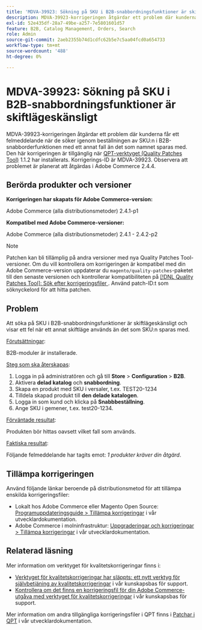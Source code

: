 ```yaml
---
title: 'MDVA-39923: Sökning på SKU i B2B-snabbordningsfunktioner är skiftlägeskänsligt'
description: MDVA-39923-korrigeringen åtgärdar ett problem där kunderna får ett felmeddelande när de söker igenom beställningen av SKU:n i B2B-snabborderfunktionen med ett annat fall än det som namnet sparas med. Den här korrigeringen är tillgänglig när [QPT-verktyget (Quality Patches Tool)](/help/announcements/adobe-commerce-announcements/magento-quality-patches-released-new-tool-to-self-serve-quality-patches.md) 1.1.2 är installerat. Korrigerings-ID är MDVA-39923. Observera att problemet är planerat att åtgärdas i Adobe Commerce 2.4.4.
exl-id: 52e435df-28a7-49be-a257-7e5801601d57
feature: B2B, Catalog Management, Orders, Search
role: Admin
source-git-commit: 2aeb2355b74d1cdfc62b5e7c5aa04fcd0a654733
workflow-type: tm+mt
source-wordcount: '488'
ht-degree: 0%

---
```


# MDVA-39923: Sökning på SKU i B2B-snabbordningsfunktioner är skiftlägeskänsligt

MDVA-39923-korrigeringen åtgärdar ett problem där kunderna får ett felmeddelande när de söker igenom beställningen av SKU:n i B2B-snabborderfunktionen med ett annat fall än det som namnet sparas med. Den här korrigeringen är tillgänglig när [QPT-verktyget (Quality Patches Tool)](/help/announcements/adobe-commerce-announcements/magento-quality-patches-released-new-tool-to-self-serve-quality-patches.md) 1.1.2 har installerats. Korrigerings-ID är MDVA-39923. Observera att problemet är planerat att åtgärdas i Adobe Commerce 2.4.4.

## Berörda produkter och versioner

**Korrigeringen har skapats för Adobe Commerce-version:**

Adobe Commerce (alla distributionsmetoder) 2.4.1-p1

**Kompatibel med Adobe Commerce-versioner:**

Adobe Commerce (alla distributionsmetoder) 2.4.1 - 2.4.2-p2

>[!NOTE]
>
>Patchen kan bli tillämplig på andra versioner med nya Quality Patches Tool-versioner. Om du vill kontrollera om korrigeringen är kompatibel med din Adobe Commerce-version uppdaterar du `magento/quality-patches`-paketet till den senaste versionen och kontrollerar kompatibiliteten på [[!DNL Quality Patches Tool]: Sök efter korrigeringsfiler ](https://experienceleague.adobe.com/tools/commerce-quality-patches/index.html). Använd patch-ID:t som söknyckelord för att hitta patchen.

## Problem

Att söka på SKU i B2B-snabbordningsfunktioner är skiftlägeskänsligt och visar ett fel när ett annat skiftläge används än det som SKU:n sparas med.

<u>Förutsättningar</u>:

B2B-moduler är installerade.

<u>Steg som ska återskapas</u>:

1. Logga in på administratören och gå till **Store** > **Configuration** > **B2B**.
1. Aktivera **delad katalog** och **snabbordning**.
1. Skapa en produkt med SKU i versaler, t.ex. TEST20-1234
1. Tilldela skapad produkt till **den delade katalogen**.
1. Logga in som kund och klicka på **Snabbbeställning**.
1. Ange SKU i gemener, t.ex. test20-1234.

<u>Förväntade resultat</u>:

Produkten bör hittas oavsett vilket fall som används.

<u>Faktiska resultat</u>:

Följande felmeddelande har tagits emot: *1 produkter kräver din åtgärd*.

## Tillämpa korrigeringen

Använd följande länkar beroende på distributionsmetod för att tillämpa enskilda korrigeringsfiler:

* Lokalt hos Adobe Commerce eller Magento Open Source: [Programuppdateringsguide > Tillämpa korrigeringar](https://experienceleague.adobe.com/en/docs/commerce-operations/tools/quality-patches-tool/usage) i vår utvecklardokumentation.
* Adobe Commerce i molninfrastruktur: [Uppgraderingar och korrigeringar > Tillämpa korrigeringar](https://experienceleague.adobe.com/en/docs/commerce-cloud-service/user-guide/develop/upgrade/apply-patches) i vår utvecklardokumentation.

## Relaterad läsning

Mer information om verktyget för kvalitetskorrigeringar finns i:

* [Verktyget för kvalitetskorrigeringar har släppts: ett nytt verktyg för självbetjäning av kvalitetskorrigeringar](/help/announcements/adobe-commerce-announcements/magento-quality-patches-released-new-tool-to-self-serve-quality-patches.md) i vår kunskapsbas för support.
* [Kontrollera om det finns en korrigeringsfil för din Adobe Commerce-utgåva med verktyget för kvalitetskorrigeringar](/help/support-tools/patches-available-in-qpt-tool/check-patch-for-magento-issue-with-magento-quality-patches.md) i vår kunskapsbas för support.

Mer information om andra tillgängliga korrigeringsfiler i QPT finns i [Patchar i QPT](https://experienceleague.adobe.com/tools/commerce-quality-patches/index.html) i vår utvecklardokumentation.
